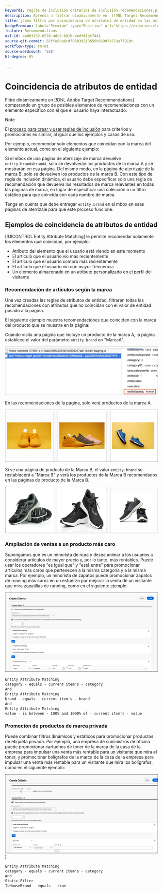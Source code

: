 ```yaml
---
keywords: reglas de inclusión;criterios de inclusión;recomendaciones;promoción;promociones;filtrado dinámico;dinámico;coincidencia de atributos de entidad
description: Aprenda a filtrar dinámicamente en  [!DNL Target Recommendations]  comparando un grupo de elementos potenciales con un elemento específico con el que el usuario ha interactuado.
title: ¿Cómo filtro por coincidencia de atributos de entidad en las actividades de Recommendations?
badgePremium: label="Premium" type="Positive" url="https://experienceleague.adobe.com/docs/target/using/introduction/intro.html?lang=es#premium newtab=true" tooltip="Consulte qué se incluye en Target Premium."
feature: Recommendations
exl-id: aadd3132-d590-4dc9-b01b-bedf41bc7441
source-git-commit: 02ffe8da6cdf96039218656b9690fa719a77910c
workflow-type: tm+mt
source-wordcount: '528'
ht-degree: 0%

---
```


# Coincidencia de atributos de entidad

Filtre dinámicamente en [!DNL Adobe Target Recommendations] comparando un grupo de posibles elementos de recomendaciones con un elemento específico con el que el usuario haya interactuado.

>[!NOTE]
>
>El [proceso para crear y usar reglas de inclusión](/help/main/c-recommendations/c-algorithms/use-dynamic-and-static-inclusion-rules.md) para criterios y promociones es similar, al igual que los ejemplos y casos de uso.

Por ejemplo, recomendar solo elementos que coincidan con la marca del elemento actual, como en el siguiente ejemplo:

Si el mbox de una página de aterrizaje de marca devuelve `entity.brand=brandA`, solo se devolverán los productos de la marca A y se mostrarán en esa página. Del mismo modo, en la página de aterrizaje de la marca B, solo se devuelven los productos de la marca B. Con este tipo de regla de inclusión dinámica, el usuario debe especificar solo una regla de recomendación que devuelva los resultados de marca relevantes en todas las páginas de marca, en lugar de especificar una colección o un filtro estático para que coincida con cada nombre de marca.

Tenga en cuenta que debe entregar `entity.brand` en el mbox en esas páginas de aterrizaje para que este proceso funcione.

## Ejemplos de coincidencia de atributos de entidad

[!UICONTROL Entity Attribute Matching] le permite recomendar solamente los elementos que coincidan, por ejemplo:

* Atributo del elemento que el usuario está viendo en este momento
* El artículo que el usuario vio más recientemente
* El artículo que el usuario compró más recientemente
* El artículo que el usuario vio con mayor frecuencia
* Un elemento almacenado en un atributo personalizado en el perfil del visitante

### Recomendación de artículos según la marca

Una vez creadas las reglas de atributos de entidad, filtrarán todas las recomendaciones con atributos que no coincidan con el valor de entidad pasado a la página.

El siguiente ejemplo muestra recomendaciones que coinciden con la marca del producto que se muestra en la página:

Cuando visita una página que incluye un producto de la marca A, la página establece el valor del parámetro `entity.brand` en &quot;MarcaA&quot;.

![Ejemplo de llamada de Target](/help/main/c-recommendations/c-algorithms/assets/example-target-call.png)

En las recomendaciones de la página, solo verá productos de la marca A.

![Recomendaciones de marca A](/help/main/c-recommendations/c-algorithms/assets/brandA.png)

Si ve una página de producto de la Marca B, el valor `entity.brand` se restablecerá a &quot;Marca B&quot; y verá los productos de la Marca B recomendados en las páginas de producto de la Marca B.

![Recomendaciones de marca B](/help/main/c-recommendations/c-algorithms/assets/brandB.png)

### Ampliación de ventas a un producto más caro

Supongamos que es un minorista de ropa y desea animar a los usuarios a considerar artículos de mayor precio y, por lo tanto, más rentables. Puede usar los operadores &quot;es igual que&quot; y &quot;está entre&quot; para promocionar artículos más caros que pertenecen a la misma categoría y a la misma marca. Por ejemplo, un minorista de zapatos puede promocionar zapatos de running más caros en un esfuerzo por mejorar la venta de un visitante que mira zapatillas de running, como en el siguiente ejemplo:

![Ampliación de ventas](/help/main/c-recommendations/c-algorithms/assets/upsell-new.png)

```
Entity Attribute Matching
category - equals - current item's - category 
And 
Entity Attribute Matching
brand - equals - current item's - brand 
And 
Entity Attribute Matching
value - is between - 100% and 1000% of - current item's - value
```

### Promoción de productos de marca privada

Puede combinar filtros dinámicos y estáticos para promocionar productos de etiqueta privada. Por ejemplo, una empresa de suministros de oficina puede promocionar cartuchos de tóner de la marca de la casa de la empresa para impulsar una venta más rentable para un visitante que mira el tóner, y promocionar bolígrafos de la marca de la casa de la empresa para impulsar una venta más rentable para un visitante que mira los bolígrafos, como en el siguiente ejemplo:

![Marca de la casa](/help/main/c-recommendations/c-algorithms/assets/housebrand-new.png)
)

```
Entity Attribute Matching
category - equals - current item's - category 
And
Static Filter
IsHouseBrand - equals - true
```

